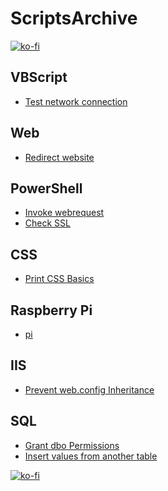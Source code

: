 # ScriptsArchive

[![ko-fi](https://ko-fi.com/img/githubbutton_sm.svg)](https://ko-fi.com/I3I63W4OK)

## VBScript

- [Test network connection](./VBScript/TestNetWorkConnection.vbs)

## Web

- [Redirect website](./Web/index.html)

## PowerShell

- [Invoke webrequest](./PowerShell/invoke-webrequest.ps1)
- [Check SSL](./PowerShell/check-ssl.ps1)

## CSS

- [Print CSS Basics](./CSS/print-css.md)

## Raspberry Pi

- [pi](./raspberry-pi/pi.md)

## IIS

- [Prevent web.config Inheritance](./IIS/prevent-webconfig-inheritance.md)

## SQL

- [Grant dbo Permissions](./SQL/grant-dbo-permissions.sql)
- [Insert values from another table](./SQL/insert-using-values-from-another-table.sql)

[![ko-fi](https://ko-fi.com/img/githubbutton_sm.svg)](https://ko-fi.com/I3I63W4OK)
